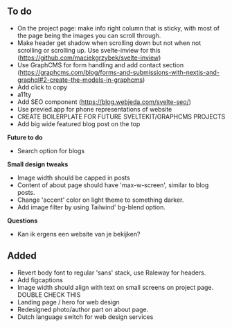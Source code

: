 ## To do
- On the project page: make info right column that is sticky, with most of the page being the images you can scroll through. 
- Make header get shadow when scrolling down but not when not scrolling or scrolling up. Use svelte-inview for this 
(https://github.com/maciekgrzybek/svelte-inview)
- Use GraphCMS for form handling and add contact section (https://graphcms.com/blog/forms-and-submissions-with-nextjs-and-graphql#2-create-the-models-in-graphcms)
- Add click to copy
- a11ty
- Add SEO component (https://blog.webjeda.com/svelte-seo/)
- Use previed.app for phone representations of website
- CREATE BOILERPLATE FOR FUTURE SVELTEKIT/GRAPHCMS PROJECTS
- Add big wide featured blog post on the top

**Future to do**
- Search option for blogs

**Small design tweaks**
- Image width should be capped in posts
- Content of about page should have 'max-w-screen', similar to blog posts.
- Change 'accent' color on light theme to something darker. 
- Add image filter by using Tailwind' bg-blend option.

**Questions**
- Kan ik ergens een website van je bekijken?

## Added
- Revert body font to regular 'sans' stack, use Raleway for headers.
- Add figcaptions
- Image width should align with text on small screens on project page. DOUBLE CHECK THIS
- Landing page / hero for web design
- Redesigned photo/author part on about page.
- Dutch language switch for web design services 


